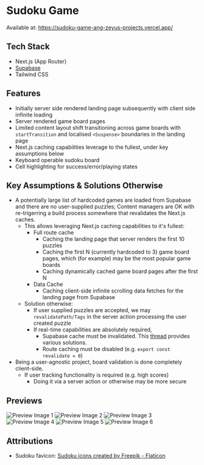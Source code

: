 # Sudoku Game

Available at: https://sudoku-game-ang-zeyus-projects.vercel.app/

## Tech Stack

- Next.js (App Router)
- [Supabase](https://supabase.com/)
- Tailwind CSS

## Features

- Initially server side rendered landing page subsequently with client side infinite loading
- Server rendered game board pages
- Limited content layout shift transitioning across game boards with `startTransition` and localised `<Suspense>` boundaries in the landing page
- Next.js caching capabilities leverage to the fullest, under key assumptions below
- Keyboard operable sudoku board
- Cell highlighting for success/error/playing states

## Key Assumptions & Solutions Otherwise

- A potentially large list of hardcoded games are loaded from Supabase and there are no user-supplied puzzles; Content managers are OK with re-trigerring a build process somewhere that revalidates the Next.js caches.
  - This allows leveraging Next.js caching capabilities to it's fullest:
    - Full route cache
      - Caching the landing page that server renders the first 10 puzzles
      - Caching the first N (currently hardcoded to 3) game board pages, which (for example) may be the most popular game boards
      - Caching dynamically cached game board pages after the first N
    - Data Cache
      - Caching client-side infinite scrolling data fetches for the landing page from Supabase
  - Solution otherwise:
    - If user supplied puzzles are accepted, we may `revalidatePath/Tags` in the server action processing the user created puzzle
    - If real-time capabilities are absolutely required,
      - Supabase cache must be invalidated. This [thread](https://github.com/orgs/supabase/discussions/20022#discussioncomment-8201669) provides various solutions.
      - Route caching must be disabled (e.g. `export const revalidate = 0`)
- Being a user-agnostic project, board validation is done completely client-side.
  - If user tracking functionality is required (e.g. high scores)
    - Doing it via a server action or otherwise may be more secure

## Previews

![Preview Image 1](./preview-1.png)
![Preview Image 2](./preview-2.png)
![Preview Image 3](./preview-3.png)
![Preview Image 4](./preview-4.png)
![Preview Image 5](./preview-5.png)
![Preview Image 6](./preview-6.png)

## Attributions

- Sudoku favicon: <a href="https://www.flaticon.com/free-icons/sudoku" title="sudoku icons">Sudoku icons created by Freepik - Flaticon</a>
